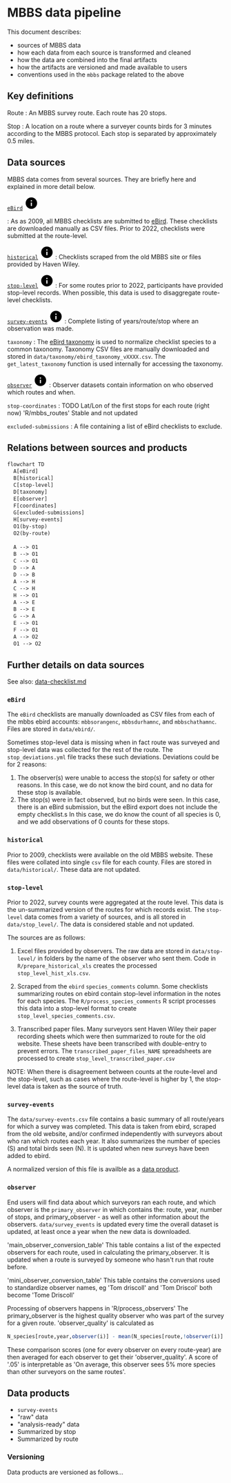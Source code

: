 # MBBS data pipeline

This document describes:

* sources of MBBS data
* how each data from each source is transformed and cleaned
* how the data are combined into the final artifacts
* how the artifacts are versioned and made available to users
* conventions used in the `mbbs` package related to the above

## Key definitions

Route
: An MBBS survey route.
Each route has 20 stops.

Stop
: A location on a route where a surveyer counts birds for 3 minutes
according to the MBBS protocol.
Each stop is separated by approximately 0.5 miles.

## Data sources

MBBS data comes from several sources.
They are briefly here
and explained in more detail below.

[`eBird`](#ebird) [![info on ebird](../resources/img/info-16x16.svg)](#ebird)

: As as 2009, all MBBS checklists are submitted to [eBird](https://ebird.org).
These checklists are downloaded manually as CSV files.
Prior to 2022, checklists were submitted at the route-level.

[`historical`](#historical) [![info on historical data](../resources/img/info-16x16.svg)](#historical)
: Checklists scraped from the old MBBS site
or files provided by Haven Wiley.

[`stop-level`](#stop-level) [![info on stop-level data](../resources/img/info-16x16.svg)](#stop-level)
: For some routes prior to 2022,
participants have provided stop-level records.
When possible, this data is used to disaggregate route-level checklists.

[`survey-events`](#survey-events) [![info on survey-event data](../resources/img/info-16x16.svg)](#survey-events)
: Complete listing of years/route/stop where an observation was made.

`taxonomy`
: The
[eBird taxonomy](https://support.ebird.org/en/support/solutions/articles/48000837816-the-ebird-taxonomy)
is used to normalize checklist species to a common taxonomy.
Taxonomy CSV files are manually downloaded and stored in
`data/taxonomy/ebird_taxonomy_vXXXX.csv`.
The `get_latest_taxonomy` function is used internally for accessing the taxonomy.

[`observer`](#observer) [![info on observer data](../resources/img/info-16x16.svg)](#observer)
: Observer datasets contain information on who observed which routes and when.

`stop-coordinates`
: TODO Lat/Lon of the first stops for each route (right now)
'R/mbbs_routes'
Stable and not updated

`excluded-submissions`
: A file containing a list of eBird checklists
to exclude.

## Relations between sources and products

```mermaid
flowchart TD
  A[eBird]
  B[historical]
  C[stop-level]
  D[taxonomy]
  E[observer]
  F[coordinates]
  G[excluded-submissions]
  H[survey-events]
  O1(by-stop)
  O2(by-route)

  A --> O1
  B --> O1
  C --> O1
  D --> A
  D --> B
  A --> H
  C --> H
  H --> O1
  A --> E
  B --> E
  G --> A
  E --> O1
  F --> O1
  A --> O2
  O1 --> O2
```

## Further details on data sources

See also:
[data-checklist.md](data-checklist.md)

### `eBird`

The `eBird` checklists are manually downloaded
as CSV files
from each of the mbbs ebird accounts:
`mbbsorangenc`,
`mbbsdurhamnc`,
and `mbbschathamnc`.
Files are stored in `data/ebird/`.

Sometimes stop-level data is missing when in fact route was surveyed
and stop-level data was collected for the rest of the route.
The `stop_deviations.yml` file tracks these such deviations.
Deviations could be for 2 reasons:

1. The observer(s) were unable to access the stop(s)
   for safety or other reasons.
   In this case, we do not know the bird count,
   and no data for these stop is available.
2. The stop(s) were in fact observed,
   but no birds were seen.
   In this case, there is an eBird submission,
   but the eBird export does not include the empty checklist.s
   In this case, we do know the count of all species is 0,
   and we add observations of 0 counts for these stops.

### `historical`

Prior to 2009,
checklists were available on the old MBBS website.
These files were collated into single `csv` file for each county.
Files are stored in `data/historical/`.
These data are not updated.

### `stop-level`

Prior to 2022, survey counts were aggregated at the route level.
This data is the un-summarized version of the routes for which records exist.
The `stop-level` data comes from a variety of sources,
and is all stored in
`data/stop_level/`.
The data is considered stable and not updated.

The sources are as follows:

1. Excel files provided by observers.
The raw data are stored in `data/stop-level/`
in folders by the name of the observer who sent them.
Code in `R/prepare_historical_xls`
creates the processed `stop_level_hist_xls.csv`.

2. Scraped from the `ebird` `species_comments` column.
Some checklists summarizing routes
on ebird contain stop-level information in the notes for each species.
The `R/process_species_comments` R script processes this data
into a stop-level format to create `stop_level_species_comments.csv`.

3. Transcribed paper files.
Many surveyors sent Haven Wiley their paper recording sheets
which were then summarized to route for the old website.
These sheets have been transcribed with double-entry to prevent errors.
The `transcribed_paper_files_NAME` spreadsheets
are processed to create `stop_level_transcribed_paper.csv`

NOTE:
When there is disagreement between counts
at the route-level and the stop-level,
such as cases where the route-level is higher by 1,
the stop-level data is taken as the source of truth.

### `survey-events`

The `data/survey-events.csv` file contains a basic summary of all
route/years for which a survey was completed.
This data is taken from ebird, scraped from the old website,
and/or confirmed independently
with surveyors about who ran which routes each year.
It also summarizes the number of species (S) and total birds seen (N).
It is updated when new surveys have been added to ebird.

A normalized version of this file is availble as a [data product](#data-products).

### `observer`

End users will find data about which surveyors ran each route,
and which observer is the `primary_observer` in  which contains the: route, year, number of stops, and primary_observer - as well as other information about the observers.
`data/survey_events` is updated every time the overall dataset is updated, at least once a year when the new data is downloaded.

'main_observer_conversion_table'
This table contains a list of the expected observers for each route, used in calculating the primary_observer. It is updated when a route is surveyed by someone who hasn't run that route before. 

'mini_observer_conversion_table'
This table contains the conversions used to standardize observer names, eg 'Tom driscoll' and 'Tom Driscol' both become 'Tome Driscoll'

Processing of observers happens in 'R/process_observers'
The primary_observer is the highest quality observer who was part of the survey for a given route. 'observer_quality' is calculated as

```r
N_species[route,year,observer(i)] - mean(N_species[route,!observer(i)]  / mean(N_species[route,!observer(i)]
```

These comparison scores (one for every observer on every route-year) are then averaged for each observer to get their 'observer_quality'. A score of '.05' is interpretable as 'On average, this observer sees 5% more species than other surveyors on the same routes'.

## Data products

* `survey-events`
* "raw" data
* "analysis-ready" data
* Summarized by stop
* Summarized by route

### Versioning

Data products are versioned as follows...
